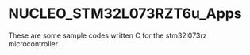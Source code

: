 # NUCLEO_STM32L073RZT6u_Apps
These are some sample codes written C for the stm32l073rz microcontroller.

